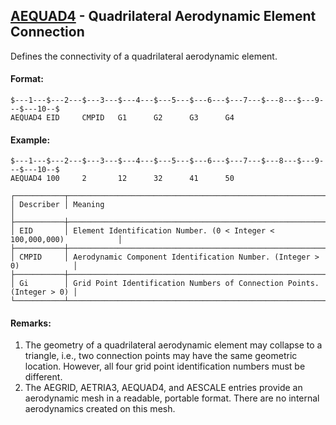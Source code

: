 ## [AEQUAD4](https://nexus.hexagon.com/documentationcenter/bundle/MSC_Nastran_2022.4/page/Nastran_Combined_Book/qrg/bulkab/TOC.AEQUAD4.xhtml) - Quadrilateral Aerodynamic Element Connection

Defines the connectivity of a quadrilateral aerodynamic element.

#### Format:

```nastran
$---1---$---2---$---3---$---4---$---5---$---6---$---7---$---8---$---9---$---10--$
AEQUAD4 EID     CMPID   G1      G2      G3      G4                              
```

#### Example:

```nastran
$---1---$---2---$---3---$---4---$---5---$---6---$---7---$---8---$---9---$---10--$
AEQUAD4 100     2       12      32      41      50                              
```

```text
┌───────────┬───────────────────────────────────────────────────────────────────────┐
│ Describer │ Meaning                                                               │
├───────────┼───────────────────────────────────────────────────────────────────────┤
│ EID       │ Element Identification Number. (0 < Integer < 100,000,000)            │
├───────────┼───────────────────────────────────────────────────────────────────────┤
│ CMPID     │ Aerodynamic Component Identification Number. (Integer > 0)            │
├───────────┼───────────────────────────────────────────────────────────────────────┤
│ Gi        │ Grid Point Identification Numbers of Connection Points. (Integer > 0) │
└───────────┴───────────────────────────────────────────────────────────────────────┘
```

#### Remarks:

1. The geometry of a quadrilateral aerodynamic element may collapse to a triangle, i.e., two connection points may have the same geometric location. However, all four grid point identification numbers must be different.
2. The AEGRID, AETRIA3, AEQUAD4, and AESCALE entries provide an aerodynamic mesh in a readable, portable format. There are no internal aerodynamics created on this mesh.
